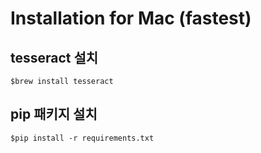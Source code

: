 # Installation for Mac (fastest)
## tesseract 설치
    $brew install tesseract
## pip 패키지 설치
    $pip install -r requirements.txt
